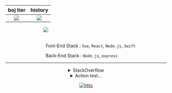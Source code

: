 <!---
Captainjack-kor/Captainjack-kor is a ✨ special ✨ repository because its `README.md` (this file) appears on your GitHub profile.
You can click the Preview link to take a look at your changes....
--->

<!-- <div align="center">
 Strong &nbsp;
 <img src="https://img.shields.io/badge/Vue-4FC08D?style=flat-square&logo=Vue.js&logoColor=white"/> 
</div> -->

<div align="center">
 
<!-- <img src="http://mazassumnida.wtf/api/v2/generate_badge?boj=captainjack_kr">  -->
 

<!-- | boj tier | history | 
|:-------------------:|:-------------:|
| <img src="http://mazassumnida.wtf/api/v2/generate_badge?boj=captainjack_kr"> | <img src="http://mazandi.herokuapp.com/api?handle=captainjack_kr&theme=cold"/> | -->
 
<!--  | boj tier | history | 
|:-------------------:|:-------------:|
| <img src="http://mazassumnida.wtf/api/v2/generate_badge?boj=captainjack_kr"> | <img src="http://mazandi.herokuapp.com/api?handle=captainjack_kr&theme=warm"/> | -->
 
 | boj tier | history | 
|:-------------------:|:-------------:|
| <img src="http://mazassumnida.wtf/api/v2/generate_badge?boj=captainjack_kr"> | <img src="http://mazandi.herokuapp.com/api?handle=captainjack_kr&theme=dark"/> |
 

</div>

<div align="left">
 &nbsp; &nbsp; &nbsp; &nbsp; &nbsp;  &nbsp; &nbsp; &nbsp; &nbsp; &nbsp; &nbsp; &nbsp; &nbsp; &nbsp; &nbsp;
 <img src="https://www.codewars.com/users/Captainjack-kor/badges/large"> 
  
</div>

<!-- <div align="center">
 
 [![Solved.ac
프로필](http://mazassumnida.wtf/api/generate_badge?boj=captainjack_kr)](https://solved.ac/captainjack_kr)
 
 [![CodeForces Profile](https://cf.leed.at?id=KR_CaptainJack)](https://codeforces.com/profile/KR_CaptainJack)
 [![Solved.ac
프로필](http://mazassumnida.wtf/api/v2/generate_badge?boj={handle})](https://solved.ac/{handle})
 </div> -->

<br /> 

<div align="left">
 
&nbsp; &nbsp; &nbsp; &nbsp; &nbsp;  &nbsp; &nbsp; &nbsp; &nbsp; &nbsp; &nbsp; &nbsp; &nbsp; &nbsp; &nbsp; &nbsp; Font-End Stack :  ```Vue```, ```React```, ```Node.js```, ```Swift```

&nbsp; &nbsp; &nbsp; &nbsp; &nbsp;  &nbsp; &nbsp; &nbsp; &nbsp; &nbsp; &nbsp; &nbsp; &nbsp; &nbsp; &nbsp; &nbsp; Back-End Stack :  ```Node.js```, ```express```
 
<!--  <h3> ✨ Front-End Stack ✨</h3> -->
</div>

<!-- <div align="center">
<img src="https://img.shields.io/badge/Vue-4FC08D?style=flat-square&logo=Vue.js&logoColor=white"/> &nbsp;
<img src="https://img.shields.io/badge/Vuetify-1867C0?style=flat-square&logo=Vuetify&logoColor=white"/> &nbsp;
<img src="https://img.shields.io/badge/JavaScript-F7DF1E?style=flat-square&logo=JavaScript&logoColor=black"/> &nbsp;
<img src="https://img.shields.io/badge/Node.js-339933?style=flat-square&logo=Node.js&logoColor=white"/></a> &nbsp;
<img src="https://img.shields.io/badge/React-61DAFB?style=flat-square&logo=React&logoColor=black"/> &nbsp;
<img src="https://img.shields.io/badge/CSS3-1572B6?style=flat-square&logo=CSS3&logoColor=white"/></a> &nbsp;
<img src="https://img.shields.io/badge/HTML5-E34F26?style=flat-square&logo=HTML5&logoColor=white"/></a> &nbsp; 
<img src="https://img.shields.io/badge/ReactHooks-B7178C?style=flat-square&logo=React&logoColor=pink"/> &nbsp;
<img src="https://img.shields.io/badge/Redux-764ABC?style=flat-square&logo=Redux&logoColor=white"/> &nbsp;
</div>  -->

<!-- <br /> <br /> -->

<!-- <div align="center">
 <h3> 🌈 Back-End Stack 🌈 </h3>
</div>

<div align="center">
 <img src="https://img.shields.io/badge/Node.js-339933?style=flat-square&logo=Node.js&logoColor=white"/></a> &nbsp;
 <img src="https://img.shields.io/badge/express-1572B6?style=flat-square&logo=EXPRESS&logoColor=red"/></a> &nbsp;
</div>  -->

<!-- <br /> <br /> -->


<!-- <div align="center">
 <h3> 🚀 Tools 🚀 </h3>

<img src="https://img.shields.io/badge/GitHub-181717?style=flat-square&logo=GitHub&logoColor=white"/></a> &nbsp;
<img src="https://img.shields.io/badge/GitBook-3884FF?style=flat-square&logo=GitBook&logoColor=white"/></a> &nbsp; 
<img src="https://img.shields.io/badge/Postman-FF6C37?style=flat-square&logo=Postman&logoColor=white"/></a> &nbsp;
<img src="https://img.shields.io/badge/Figma-F24E1E?style=flat-square&logo=Figma&logoColor=white"/></a> &nbsp;
</div> -->


<!-- <br /> <br /> -->

<!-- <div align="center">
<h3> 🔥 Learning 🔥 </h3>

<img src="https://img.shields.io/badge/Swift-F05138?style=flat-square&logo=Swift&logoColor=black"/></a> &nbsp;
<img src="https://img.shields.io/badge/TypeScript-3178C6?style=flat-square&logo=TypeScript&logoColor=white"/></a> &nbsp;
<img src="https://img.shields.io/badge/Ionic-3880FF?style=flat-square&logo=Ionic&logoColor=white"/></a> &nbsp;
<img src="https://img.shields.io/badge/Capacitor-119EFF?style=flat-square&logo=Capacitor&logoColor=white"/></a> &nbsp;
<img src="https://img.shields.io/badge/Firebase-FFCA28?style=flat-square&logo=Firebase&logoColor=black"/></a> &nbsp;
</div> -->

<!-- <br /> -->

------

<div align="center">
 
<!-- <details>
<summary>CodeForces</summary>

<br/>
 
[![CodeForces Profile](https://cf.leed.at?id=KR_CaptainJack)](https://codeforces.com/profile/KR_CaptainJack)
 
[![CodeForces Profile](http://cf.leed.at?id=KR_CaptainJack)](https://codeforces.com/profile/KR_CaptainJack)
 
 응~ 노레이팅은 출력도 안됨~ 서럽네욤 ^^ -->

<!-- ## Dev ##
[![Top Langs](https://github-readme-stats.vercel.app/api/top-langs/?username=cola314&layout=compact)](https://github.com/anuraghazra/github-readme-stats) -->


</details>
 
<details>
<summary>StackOverflow</summary>

 
<br/>
 
[![CaptainJack StackOverflow](https://github-readme-stackoverflow.vercel.app/?userID=15746954&theme=dark)](https://stackoverflow.com/users/15746954/CaptainJack)
 

</details>
 
 
 
<details>
  
<summary>Action test...</summary>

<br/>
 
<!--  <a href="https://www.google.com/"> button </a> -->
 <br />
 <a href="https://github.com/Captainjack-kor"> Button1 </a> &nbsp; 
 <a href="https://github.com/Captainjack-kor"> Button2 </a> &nbsp; 
 <a href="https://github.com/Captainjack-kor"> Button3 </a> &nbsp;<br /> 
 <span> 0  </span>&nbsp;  &nbsp;    &nbsp;  &nbsp; <span> 0 </span> &nbsp;  &nbsp;   &nbsp;  &nbsp;<span> 0  </span>
  <br />
   <br /> 
 
```js
   cosnole.log("TEST1");
   console.log("change this value");
```
</div>
 
 </details>
 
<!--  <br /> -->

<div align="center">
 
[![Hits](https://hits.seeyoufarm.com/api/count/incr/badge.svg?url=https%3A%2F%2Fgithub.com%2FCaptainjack-kor&count_bg=%23797979&title_bg=%23000000&icon=riotgames.svg&icon_color=%23FFFFFF&title=hits&edge_flat=false)](https://hits.seeyoufarm.com)

</div>


<!-- 🚫🧢 &nbsp;

<img src="https://img.shields.io/badge/Node.js-339933?style=flat-square&logo=Node.js&logoColor=white"/></a> &nbsp;

 -->                                                                                  
